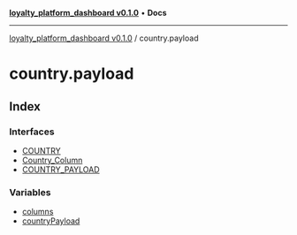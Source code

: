 [**loyalty_platform_dashboard v0.1.0**](../README.md) • **Docs**

***

[loyalty_platform_dashboard v0.1.0](../modules.md) / country.payload

# country.payload

## Index

### Interfaces

- [COUNTRY](interfaces/COUNTRY.md)
- [Country\_Column](interfaces/Country_Column.md)
- [COUNTRY\_PAYLOAD](interfaces/COUNTRY_PAYLOAD.md)

### Variables

- [columns](variables/columns.md)
- [countryPayload](variables/countryPayload.md)
